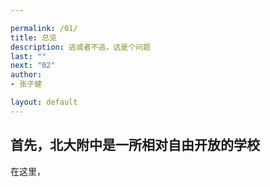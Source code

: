 ```yaml
---

permalink: /01/
title: 总览
description: 逃或者不逃，这是个问题
last: ""
next: "02"
author:
- 张子健

layout: default
---
```


<script>
document.addEventListener('DOMContentLoaded',function(){
   console.log("     ........... .......   ..*`*******.**.*OOOOOOOOOOOOOOo**,/OOO@@@/  ...../OOo/OO*]O@@@OOOOooO`.....**\o/oO@@@@@@@*.OO^..*\n........................./O\/\*]]]ooooooooO@@OOOOO@@OOOO/OOO@@@@@@@O. .]`..\OO`=OO^.O@@OO/oOOO\/.........*\OOO@@@@@O`=@@O*,*\n......................,/O^=oooooo/oooooooOO@@@OO@OOOOOOOO@@@@@@@O@@` ..`..]@@O/OOo=O@@OOOOOOOOO`]....*.*=ooOOO@@@@@@^*O@O^*[\n..................*]//oOOOoooO/oOooo[\\/OO@@OOOOOOOOOOOOO@@@@@@@@@^  .o..=@@//OOO`O@@@O/\OOOOO^,`.........=OoO@@@@@@*.O@O*=O\n ...............,/oOOOoOOOoooOooOooo^`oOO@@O@OOOOOOO@OO@@@@@@O@@@^ .//..=O@OOOOOOO@@@O[o/\o`*o^***,`****]o/oOO@@@@@@^*@@@*,,\n...........*,/*]ooo/ooooOoooooooo^=o]`OOO@OO@OOOOOO@@OO@O@@@@@OO`  =/..]O@@*OOO.=@@@@\,oO@@@@@OOOOO@@@@@@@@@@O@@@@@@^=O@@^oO\n.........,=oOo\oOOOOOOooooooo/*ooooO/oOO@@O@O@@@OO@@@@@@@OOOOOO^  ,O^.,O@OO]OO\/@@@@@OO@@@@OO@@@@@@@@@@@@@OOOO@@@@@@^=O@O`=O\n. .....*=Oo\ooooooooooooooo**,oooooo]OOO@OOOO@O@OO@@@@OOoOOOOO^  ]^..,OOOOo@O[O@@@@@@@O\O@@@@@@@OOO@@@@@@@@OoO@O@@@@^=O@@^=O\n.....,\OO/\OoooOooo\^=o/[\oo\o*ooOOoOO@@@O@@@@@@@@@OOOOooo\/O`  ./*../@OoOO@^,@@@@OO@OoO@OO@@@@O/`.O\\\o`*.,\OOO@@@@^,O@@^=O\n       =OoOoOOOoooo\]ooooo[*o^*\oOOOO@OO@@@@O@@O@@OOOO\oOOOO^  =^.*.=@OOOOO`=O@@@@OOOOooOOOOOOOO`...,OO@OOo^\OOO@@@O^*O@@^=O\n        ,OOOoOoooooo\oooooo\oooooo\[oOO@@@@@@@OOOOO^OOooO[O/  =`,/.=@@//OOOo@@@@@@@@OO*=oOOOOO^***=OOO@OOOO`/oOO@@@@^.O@@^oO\n   .      \OOo\oo,ooooooooo\ooo\oOO/oO@@@@@@@OOOOoO\OOOOOOO. .^.^.=O@^O@O/=O@@@@@@@@OO^*oOO@@OO@@O@@@@@@@OOOO@@@@@@O^.=@@^=O\n      .    .\OOOoOOooooOoo/ooooooooo[OO@OOOoOooOoooOOOOOOo` .,[..,O@OO@@^oO@@@@@@@@@OOOOO@@@@@@@@@@@@@@@@@@@@@@@@@@Oo.=@@^=O\n             ,OOOOoOooOo\ooooooooo`o^*oo/\/oooooOoooOOOOo`  ,`*..OO/=OOO`O@@@@@@@@@@O@@OO@@@@@OOOOOOOOO@@@@@@@@@@@@O*./@@\=O\n               \OOoOoOOOOOOoooooooooooooo/*[ooooooOooOOo^  ,`...OOOOOOO\OO@@@@@@@@@@@OO@@@@@@@OOOOOoOOOO@@@@@@@@@@@@o*O@@^=O\n         .      \@OoOOOOOOooooooooooooooooo^/ooooOoOO\O^  .**..O@O[oOOO/O@@@@@@@@@@@@@@O@@@@@@@O@@@@@@@@@@@@@@@@@@@@^*O@@^=O\n     .           =OOo]oOoooooooooooooooOOoooooooOOOOOO/  =O...O@OoOOO`=@@@@@@@@@@@@@@@@@@@@@@@@@@OOOOO@@@@@@@@@@@@@@^*\@@^*[\n                  .\OOOOOOooOOooooOOOOOOOOoo=OoOOOOoO^  /[^.*=@OOO@Oo]O@@@@@@@@@@@@@@@@@@@@@@@@@@@@@@@@@@@@@@@@@@@@@^*O@O*.*\n            .       \OOOOOOooooooooooooooooo/ooOOoOOO. ,O...OOOOOOOO*O@@@@@@@@@@@@@@@@@@@@OO@@@@@@@@@@@@@@@@@@@@@@@@**OOo..,\n                     ,OOOOOoOOOooooooooOOOooOOOOOO@/  =/*.*oOO^\OOOoO@@@@@@@@@@@@@@@@@@@@@@@@@@@@@@@@@@@@@@@@@@@@@@@^*OOo*..\n                      ,OOOOOOooOOoooooooooooOOOOOO/. .**..=@OOOOOO\O@@@@@@@@@@@@@@@@@@@@@@@@@@@/[[[.          .@@@@@^`OOO`.*\n          ..        .   ,O\OOOoOoOOooooo/o]`,ooOoO` .**..==@^OO@OoO@@@@@@@@@@@@@@@/[[`.                        O@@@@^.OOO`.*\n    .         .          .OOOOOOOOooooOOOOOOOOOO/* .***.]=@OOOO@@@@/[[[.                                       =@@@@^.OOO^.*\n      .                    =OOOOOOOOOOOOOOOOOOOO` .O*..*.[`                 .     .. . ..                       O@@@\.O@O*..\n       .                .   ..,...........  ........... .... ....        . ..... .... ......                   ./O@@/*O@O^.*\n      ....................................... .............................  ......................... .  .O@@@@@O]]\,oo\*.*\n   .   ................................................................................................ .  =OOOOO[OOOOOOo^.*\n      .......................................................................O@...,OO.................`..\O@@@@OOOO]]OOO\*.*\n       .....................................................................=@@^. =@@.....................*..=OOOO@@@@OOO`.*\n       .......................................................,`.............O@\. =@O....................*\*O@@@O]]..\OOo*.*\n        ............................./\....................../@@`........... =@@. =@O  =@@.................*\OOOO@@@@O@OO^.*\n        ................./]`.........@@\.......................\@@\ ,....... =@@. =@^,/@O`.................***,/@@@@@@OOO`.*\n        .................@@`.........=@@.........................\@@.....,]]]]@@../@@@@`......................,O@@OOOOOOO`**\n        .................@@`........ =@@....................  ..  .......=@O@@@@..O@@\.........................*`.=@@@OOO^.*\n        .... ............@@^.........=@@. ...............=O@@@@@@@@@@@^..  ..,@@..@@O@@\......................*..,O@O[oOO`.[\n        .................@@^ ........=@@@@@@@.....................=@@OO@@@@@@@@@..@@`.\@@@\.=@O...................O@@`=O@^,]\n         ......     .....O@^...,/@@@@@@O/[`O@\ .................]@@^.=O`.    =@O .O@^ ......=@@...................*@@@^O@@\O\n         ......   . .. .O@@^ ..\O/.  /@^. .=@^................/@@^ ..... . ..O@/ .=@@. . .  ,@@^................. .@@@oO@@\O\n          ......... .../@@@^....... .@@^  .=@O]@@`...........=@@@@@^...  .../@@....\@@@@@@@@@@/. ...............   O@O`/@@@O\n       .... ...  .   ,@@OO@^.. .... =@@`]/@@@@O[`................=@@.,].  .,@@.......`,[[.... ...............      =@O..[,..\n     ...=o`.     ...\@@^.=@\..../@@@@@@@@/[` ..................../@/=O@@@],@@`....................  .... .......   \OO**\`.]\n  ,OOO`/@@@O`.. .....` ..O@\`. .,...@@^. ......................./@@`.. ,O@@[. .. ................]/@@/....    .... .OOOOOO@O\n/OOO@@OOOO[[.............O@@@@\]`..=@O.........................=@@^.]OOOO@@@@@@@@@@@@@@@O@@@@@@@@@O` . ..    ....  .O@@@OO^.\n\OO[``.*,\]]`*...........O@^..\@@@O@@`O@@@]` ..................\@@@@@/[[[[........**,[[[[[[[[[......  ... ... ....  \@OO`.]o\n`,/@@OOOOOO@@@O^.........O@^..  ..\@@....\@@@\. ................... ..................  ..  ..    ... .     .       .[OOOOoo\nO@@@@OOOO@@@@OOo.........O@O......O@/..... ,\@@@\`.....................................                ,]]]]]/OOOoO@OOOOOooo\nOOO@O`.ooO@@@@/..........O@O.....,@@...........[[.......................               ...]]]]\@@O@@@@@@@@@@@@OOOOO@O^*oOo**\n@@@@@OO/\@@@@O`..........=@@. ...=@@`..........................        ...]]]/O@@@@@@@@@@@@@@@@@@@@@@@@@@OOOOO@OOOOOOo/Ooo\*\nOOOO@@^ ./O@O[..  .......=@/  .  =@\..........................=@@@@@@@@@@@@@@@@@@@@@@@@O@@@@@@@@@@@@@@/[\OOO@OOOo[OOO`=Oo`.*\nOOOOOOOoOO`..            .[`      .                           =@@@@@@@@@@@@@@@@@@@@@OOOOO@@OO@@@@/[`..,OO@OOOOOo`*\Oo.=Oo/*.\n.,`...[`[`.   ....                                     ]]`   .,[[[[[[[[[[[[[[[[[[[[[[[[[[[[[[[[. ....,[[[[[.  ... ... ..... \n")
 });
</script>


## 首先，北大附中是一所相对自由开放的学校
在这里，